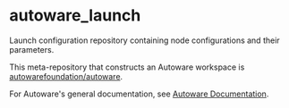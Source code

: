 # autoware_launch

Launch configuration repository containing node configurations and their parameters.

This meta-repository that constructs an Autoware workspace is [autowarefoundation/autoware](https://github.com/autowarefoundation/autoware).

For Autoware's general documentation, see [Autoware Documentation](https://autowarefoundation.github.io/autoware-documentation/).
